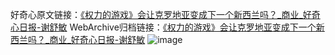 好奇心原文链接：[《权力的游戏》会让克罗地亚变成下一个新西兰吗？_商业_好奇心日报-谢舒敏](https://www.qdaily.com/articles/9031.html)
WebArchive归档链接：[《权力的游戏》会让克罗地亚变成下一个新西兰吗？_商业_好奇心日报-谢舒敏](http://web.archive.org/web/20190623153753/https://www.qdaily.com/articles/9031.html)
![image](http://ww3.sinaimg.cn/large/007d5XDply1g3ve3sp91bj30u0462npd)